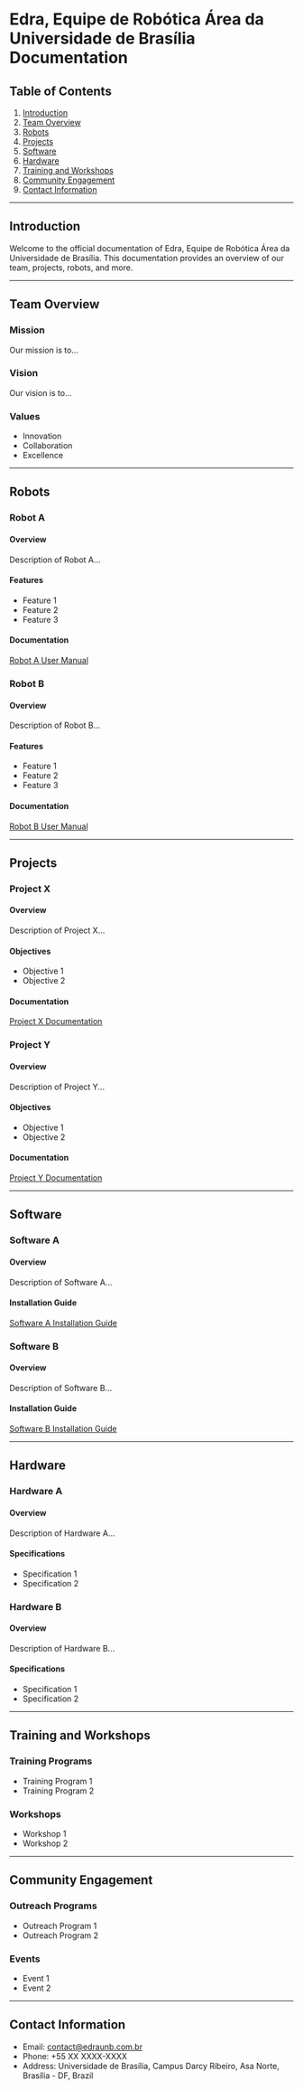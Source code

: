 # Edra, Equipe de Robótica Área da Universidade de Brasília Documentation

## Table of Contents

1. [Introduction](#introduction)
2. [Team Overview](#team-overview)
3. [Robots](#robots)
4. [Projects](#projects)
5. [Software](#software)
6. [Hardware](#hardware)
7. [Training and Workshops](#training-and-workshops)
8. [Community Engagement](#community-engagement)
9. [Contact Information](#contact-information)

---

## Introduction

Welcome to the official documentation of Edra, Equipe de Robótica Área da Universidade de Brasília. This documentation provides an overview of our team, projects, robots, and more.

---

## Team Overview

### Mission

Our mission is to...

### Vision

Our vision is to...

### Values

- Innovation
- Collaboration
- Excellence

---

## Robots

### Robot A

#### Overview

Description of Robot A...

#### Features

- Feature 1
- Feature 2
- Feature 3

#### Documentation

[Robot A User Manual](robotA_user_manual.md)

### Robot B

#### Overview

Description of Robot B...

#### Features

- Feature 1
- Feature 2
- Feature 3

#### Documentation

[Robot B User Manual](robotB_user_manual.md)

---

## Projects

### Project X

#### Overview

Description of Project X...

#### Objectives

- Objective 1
- Objective 2

#### Documentation

[Project X Documentation](projectX_documentation.md)

### Project Y

#### Overview

Description of Project Y...

#### Objectives

- Objective 1
- Objective 2

#### Documentation

[Project Y Documentation](projectY_documentation.md)

---

## Software

### Software A

#### Overview

Description of Software A...

#### Installation Guide

[Software A Installation Guide](softwareA_installation_guide.md)

### Software B

#### Overview

Description of Software B...

#### Installation Guide

[Software B Installation Guide](softwareB_installation_guide.md)

---

## Hardware

### Hardware A

#### Overview

Description of Hardware A...

#### Specifications

- Specification 1
- Specification 2

### Hardware B

#### Overview

Description of Hardware B...

#### Specifications

- Specification 1
- Specification 2

---

## Training and Workshops

### Training Programs

- Training Program 1
- Training Program 2

### Workshops

- Workshop 1
- Workshop 2

---

## Community Engagement

### Outreach Programs

- Outreach Program 1
- Outreach Program 2

### Events

- Event 1
- Event 2

---

## Contact Information

- Email: contact@edraunb.com.br
- Phone: +55 XX XXXX-XXXX
- Address: Universidade de Brasília, Campus Darcy Ribeiro, Asa Norte, Brasília - DF, Brazil


